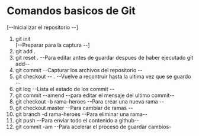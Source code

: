 # Comandos basicos de Git

[--Inicializar el repositorio --]
1. git init   
[--Preparar para la captura --]
2. git add .  
3. git reset . --Para editar antes de guardar despues de haber ejecutado git add--
4. git commit --Capturar los archivos del repositorio --
5. git checkout -- . --Vuelve a recontruir hasta la ultima vez que se guardo --
6. git log --Lista el estado de los commit --
7. git commit --amend --para editar el mensaje del ultimo commit--
8. git checkout -b rama-heroes --Para crear una nueva rama -- 
9. git checkout master --Para cambiar de ramas --
10. git branch -d rama-heroes --Para eliminar una rama--
11. git push --Para enviar todo el contenido a github--
12. git commit -am --Para acelerar el proceso de guardar cambios-